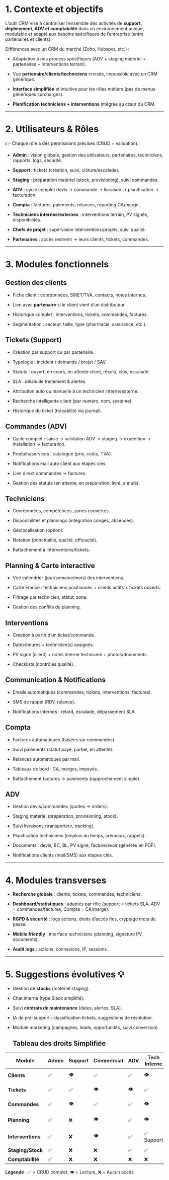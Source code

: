 
# 1. Contexte et objectifs

L’outil CRM vise à centraliser l’ensemble des activités de **support, déploiement, ADV et comptabilité** dans un environnement unique, modulable et adapté aux besoins spécifiques de l’entreprise (entre partenaires et clients).

Différences avec un CRM du marché (Zoho, Hubspot, etc.) :

- Adaptation à nos process spécifiques (ADV + staging matériel + partenaires + interventions terrain).
    
- Vue **partenaire/clients/techniciens** croisée, impossible avec un CRM générique.
    
- **Interface simplifiée** et intuitive pour les rôles métiers (pas de menus génériques surchargés).
    
- **Planification techniciens + interventions** intégrée au cœur du CRM.
    

---

# 2. Utilisateurs & Rôles

👉 Chaque rôle a des permissions précises (CRUD + validation).

- **Admin** : vision globale, gestion des utilisateurs, partenaires, techniciens, rapports, logs, sécurité.
    
- **Support** : tickets (création, suivi, clôture/escalade).
    
- **Staging** : préparation matériel (stock, provisioning), suivi commandes.
    
- **ADV** : cycle complet devis → commande → livraison → planification → facturation.
    
- **Compta** : factures, paiements, relances, reporting CA/marge.
    
- **Techniciens internes/externes** : interventions terrain, PV signés, disponibilités.
    
- **Chefs de projet** : supervision interventions/projets, suivi qualité.
    
- **Partenaires** : accès restreint → leurs clients, tickets, commandes.
    

---

# 3. Modules fonctionnels

## Gestion des clients

- Fiche client : coordonnées, SIRET/TVA, contacts, notes internes.
    
- Lien avec **partenaire** si le client vient d’un distributeur.
    
- Historique complet : interventions, tickets, commandes, factures.
    
- Segmentation : secteur, taille, type (pharmacie, assurance, etc.).
    

## Tickets (Support)

- Création par support ou par partenaire.
    
- Typologie : incident / demande / projet / SAV.
    
- Statuts : ouvert, en cours, en attente client, résolu, clos, escaladé.
    
- SLA : délais de traitement & alertes.
    
- Attribution auto ou manuelle à un technicien interne/externe.
    
- Recherche intelligente client (par numéro, nom, système).
    
- Historique du ticket (traçabilité via journal).
    

## Commandes (ADV)

- Cycle complet : saisie → validation ADV → staging → expédition → installation → facturation.
    
- Produits/services : catalogue (prix, coûts, TVA).
    
- Notifications mail auto client aux étapes clés.
    
- Lien direct commandes → factures.
    
- Gestion des statuts (en attente, en préparation, livré, annulé).
    

## Techniciens

- Coordonnées, compétences, zones couvertes.
    
- Disponibilités et plannings (intégration congés, absences).
    
- Géolocalisation (option).
    
- Notation (ponctualité, qualité, efficacité).
    
- Rattachement à interventions/tickets.
    

## Planning & Carte interactive

- Vue calendrier (jour/semaine/mois) des interventions.
    
- Carte France : techniciens positionnés + clients actifs + tickets ouverts.
    
- Filtrage par technicien, statut, zone.
    
- Gestion des conflits de planning.
    

## Interventions

- Création à partir d’un ticket/commande.
    
- Dates/heures + technicien(s) assignés.
    
- PV signé (client) + notes interne technicien + photos/documents.
    
- Checklists (contrôles qualité).
    

## Communication & Notifications

- Emails automatiques (commandes, tickets, interventions, factures).
    
- SMS de rappel (RDV, relance).
    
- Notifications internes : retard, escalade, dépassement SLA.
    

## Compta

- Factures automatiques (basées sur commandes).
    
- Suivi paiements (statut payé, partiel, en attente).
    
- Relances automatiques par mail.
    
- Tableaux de bord : CA, marges, impayés.
    
- Rattachement factures → paiements (rapprochement simple).
    

## ADV

- Gestion devis/commandes (quotes → orders).
    
- Staging matériel (préparation, provisioning, stock).
    
- Suivi livraisons (transporteur, tracking).
    
- Planification techniciens (emplois du temps, créneaux, rappels).
    
- Documents : devis, BC, BL, PV signé, facture/avoir (générés en PDF).
    
- Notifications clients (mail/SMS) aux étapes clés.
    

---

# 4. Modules transverses

- **Recherche globale** : clients, tickets, commandes, techniciens.
    
- **Dashboard/statistiques** : adaptés par rôle (support = tickets SLA, ADV = commandes/factures, Compta = CA/marge).
    
- **RGPD & sécurité** : logs actions, droits d’accès fins, cryptage mots de passe.
    
- **Mobile friendly** : interface techniciens (planning, signature PV, documents).
    
- **Audit logs** : actions, connexions, IP, sessions.
    

---

# 5. Suggestions évolutives 💡

- Gestion de **stocks** (matériel staging).
    
- Chat interne (type Slack simplifié).
    
- Suivi **contrats de maintenance** (dates, alertes, SLA).
    
- IA de pré-support : classification tickets, suggestions de résolution.
    
- Module marketing (campagnes, leads, opportunités, suivi conversion).
  
  
  ## Tableau des droits Simplifiée

| Module            | Admin | Support | Commercial | ADV | Tech Interne | Tech Terrain | Chef Projet | Compta | Partenaire            |
| ----------------- | ----- | ------- | ---------- | --- | ------------ | ------------ | ----------- | ------ | --------------------- |
| **Clients**       | ✅     | 👁️     | ✅          | ✅   | 👁️          | 👁️          | 👁️         | 👁️    | ✅ Ses clients         |
| **Tickets**       | ✅     | ✅       | 👁️        | 👁️ | ✅            | ✅            | 👁️         | ❌      | ✅ Ses tickets         |
| **Commandes**     | ✅     | 👁️     | ✅          | ✅   | 👁️          | 👁️          | 👁️         | 👁️    | ✅ Ses commandes       |
| **Planning**      | ✅     | ❌       | 👁️        | ✅   | 👁️          | ✅ Personnel  | ✅           | ❌      | 👁️ Ses interventions |
| **Interventions** | ✅     | ❌       | 👁️        | ✅   | ✅ Support    | ✅ Terrain    | ✅           | ❌      | 👁️ Chez ses clients  |
| **Staging/Stock** | ✅     | ❌       | ❌          | ✅   | ✅            | ❌            | 👁️         | ❌      | ❌                     |
| **Comptabilité**  | ✅     | ❌       | ❌          | ❌   | ❌            | ❌            | ❌           | ✅      | ❌                     |

**Légende** : ✅ = CRUD complet, 👁️ = Lecture, ❌ = Aucun accès
